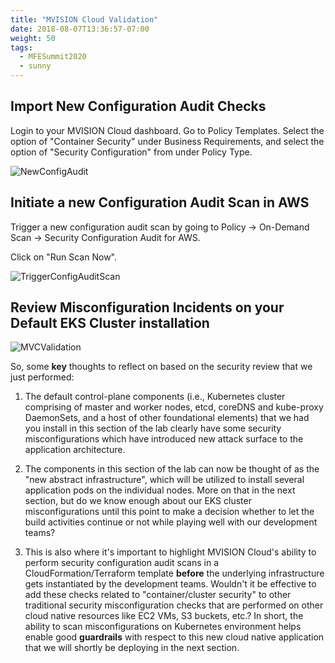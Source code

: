 ```yaml
---
title: "MVISION Cloud Validation"
date: 2018-08-07T13:36:57-07:00
weight: 50
tags:
  - MFESummit2020
  - sunny
---
```


## Import New Configuration Audit Checks  

Login to your MVISION Cloud dashboard. Go to Policy Templates. Select the option of "Container Security" under Business Requirements, and select the option of "Security Configuration" from under Policy Type.


![NewConfigAudit](/images/mfe/Capture_PolicyTemplates.JPG?classes=border,shadow)


## Initiate a new Configuration Audit Scan in AWS

Trigger a new configuration audit scan by going to Policy -> On-Demand Scan -> Security Configuration Audit for AWS.

Click on "Run Scan Now". 


![TriggerConfigAuditScan](/images/mfe/Capture_TriggerConfigAuditScan.JPG?classes=border,shadow)



## Review Misconfiguration Incidents on your Default EKS Cluster installation 

![MVCValidation](/images/mfe/Capture_Violations.JPG?classes=border,shadow)


So, some **key** thoughts to reflect on based on the security review that we just performed:

1. The default control-plane components (i.e., Kubernetes cluster comprising of master and worker nodes, etcd, coreDNS and kube-proxy DaemonSets, and a host of other foundational elements) that we had you install in this section of the lab clearly have some security misconfigurations which have introduced new attack surface to the application architecture.

2. The components in this section of the lab can now be thought of as the "new abstract infrastructure", which will be utilized to install several application pods on the individual nodes. More on that in the next section, but do we know enough about our EKS cluster misconfigurations until this point to make a decision whether to let the build activities continue or not while playing well with our development teams?  

3. This is also where it's important to highlight MVISION Cloud's ability to perform security configuration audit scans in a CloudFormation/Terraform template **before** the underlying infrastructure gets instantiated by the development teams. Wouldn't it be effective to add these checks related to "container/cluster security" to other traditional security misconfiguration checks that are performed on other cloud native resources like EC2 VMs, S3 buckets, etc.? In short, the ability to scan misconfigurations on Kubernetes environment helps enable good **guardrails** with respect to this new cloud native application that we will shortly be deploying in the next section.

